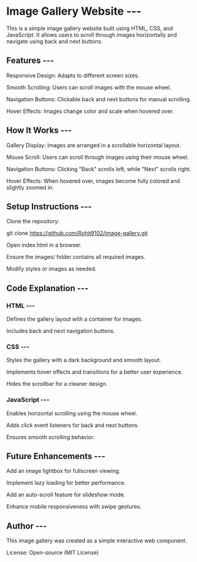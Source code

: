 # Image Gallery Website ---

This is a simple image gallery website built using HTML, CSS, and JavaScript. It allows users to scroll through images horizontally and navigate using back and next buttons.

## Features ---

Responsive Design: Adapts to different screen sizes.

Smooth Scrolling: Users can scroll images with the mouse wheel.

Navigation Buttons: Clickable back and next buttons for manual scrolling.

Hover Effects: Images change color and scale when hovered over.

## How It Works ---

Gallery Display: Images are arranged in a scrollable horizontal layout.

Mouse Scroll: Users can scroll through images using their mouse wheel.

Navigation Buttons: Clicking "Back" scrolls left, while "Next" scrolls right.

Hover Effects: When hovered over, images become fully colored and slightly zoomed in.

## Setup Instructions ---

Clone the repository:

git clone https://github.com/Rohit9102/image-gallery.git

Open index.html in a browser.

Ensure the images/ folder contains all required images.

Modify styles or images as needed.

## Code Explanation ---

### HTML ---

Defines the gallery layout with a container for images.

Includes back and next navigation buttons.

### CSS ---

Styles the gallery with a dark background and smooth layout.

Implements hover effects and transitions for a better user experience.

Hides the scrollbar for a cleaner design.

### JavaScript ---

Enables horizontal scrolling using the mouse wheel.

Adds click event listeners for back and next buttons.

Ensures smooth scrolling behavior.

## Future Enhancements ---

Add an image lightbox for fullscreen viewing.

Implement lazy loading for better performance.

Add an auto-scroll feature for slideshow mode.

Enhance mobile responsiveness with swipe gestures.

## Author ---

This image gallery was created as a simple interactive web component.

License: Open-source (MIT License)